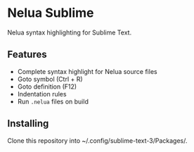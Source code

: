 # Nelua Sublime

Nelua syntax highlighting for Sublime Text.

## Features

* Complete syntax highlight for Nelua source files
* Goto symbol (Ctrl + R)
* Goto definition (F12)
* Indentation rules
* Run `.nelua` files on build

## Installing

Clone this repository into ~/.config/sublime-text-3/Packages/.
